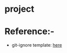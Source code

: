# project

# Reference:-
- git-ignore template: [here](https://github.com/github/gitignore/tree/main)